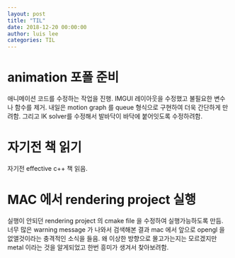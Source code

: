 ```yaml
---
layout: post
title: "TIL"
date: 2018-12-20 00:00:00
author: luis lee
categories: TIL
---
```


# animation 포폴 준비

애니메이션 코드를 수정하는 작업을 진행.
IMGUI 레이아웃을 수정했고 불필요한 변수나 함수를 제거.
내일은 motion graph 를 queue 형식으로 구현하여 더욱 간단하게 만려함.
그리고 IK solver를 수정해서 발바닥이 바닥에 붙어잇도록 수정하려함.

# 자기전 책 읽기

자기전 effective c++ 책 읽음.

# MAC 에서 rendering project 실행

실행이 안되던 rendering project 의 cmake file 을 수정하여 실행가능하도록 만듬.
너무 많은 warning message 가 나와서 검색해본 결과 mac 에서 앞으로 opengl 을 없앨것이라는 충격적인 소식을 들음.
왜 이상한 방향으로 몰고가는지는 모르겠지만 metal 이라는 것을 알게되었고 한번 흥미가 생겨서 찾아보려함.
